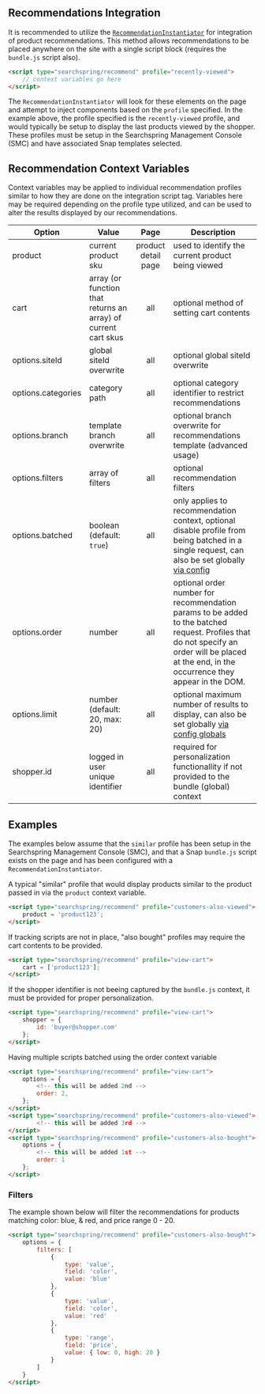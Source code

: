 ## Recommendations Integration
It is recommended to utilize the [`RecommendationInstantiator`](https://github.com/searchspring/snap/blob/main/packages/snap-preact/src/Instantiators/README.md) for integration of product recommendations. This method allows recommendations to be placed anywhere on the site with a single script block (requires the `bundle.js` script also).

```html
<script type="searchspring/recommend" profile="recently-viewed">
	// context variables go here
</script>
```

The `RecommendationInstantiator` will look for these elements on the page and attempt to inject components based on the `profile` specified. In the example above, the profile specified is the `recently-viewed` profile, and would typically be setup to display the last products viewed by the shopper. These profiles must be setup in the Searchspring Management Console (SMC) and have associated Snap templates selected.


## Recommendation Context Variables
Context variables may be applied to individual recommendation profiles similar to how they are done on the integration script tag. Variables here may be required depending on the profile type utilized, and can be used to alter the results displayed by our recommendations.

| Option | Value | Page | Description |
|---|---|:---:|---|
| product | current product sku | product detail page | used to identify the current product being viewed |
| cart | array (or function that returns an array) of current cart skus | all | optional method of setting cart contents |
| options.siteId | global siteId overwrite | all | optional global siteId overwrite |
| options.categories | category path | all | optional category identifier to restrict recommendations |
| options.branch | template branch overwrite | all | optional branch overwrite for recommendations template (advanced usage) |
| options.filters | array of filters | all | optional recommendation filters |
| options.batched | boolean (default: `true`)| all | only applies to recommendation context, optional disable profile from being batched in a single request, can also be set globally [via config](https://github.com/searchspring/snap/tree/main/packages/snap-controller/src/Recommendation) | 
| options.order | number | all | optional order number for recommendation params to be added to the batched request. Profiles that do not specify an order will be placed at the end, in the occurrence they appear in the DOM.
| options.limit | number (default: 20, max: 20) | all | optional maximum number of results to display, can also be set globally [via config globals](https://github.com/searchspring/snap/tree/main/packages/snap-controller/src/Recommendation) |
| shopper.id | logged in user unique identifier | all | required for personalization functionallity if not provided to the bundle (global) context |

## Examples

The examples below assume that the `similar` profile has been setup in the Searchspring Management Console (SMC), and that a Snap `bundle.js` script exists on the page and has been configured with a `RecommendationInstantiator`.

A typical "similar" profile that would display products similar to the product passed in via the `product` context variable.

```html
<script type="searchspring/recommend" profile="customers-also-viewed">
	product = 'product123';
</script>
```

If tracking scripts are not in place, "also bought" profiles may require the cart contents to be provided.

```html
<script type="searchspring/recommend" profile="view-cart">
	cart = ['product123'];
</script>
```

If the shopper identifier is not beeing captured by the `bundle.js` context, it must be provided for proper personalization.

```html
<script type="searchspring/recommend" profile="view-cart">
	shopper = {
		id: 'buyer@shopper.com'
	};
</script>
```

Having multiple scripts batched using the order context variable

```html
<script type="searchspring/recommend" profile="view-cart">
	options = {
		<!-- this will be added 2nd -->
		order: 2,
	};
</script>
<script type="searchspring/recommend" profile="customers-also-viewed">
		<!-- this will be added 3rd -->
</script>
<script type="searchspring/recommend" profile="customers-also-bought">
	options = {
		<!-- this will be added 1st -->
		order: 1
	};
</script>
```

### Filters
The example shown below will filter the recommendations for products matching color: blue, & red, and price range 0 - 20.

```html
<script type="searchspring/recommend" profile="customers-also-bought">
	options = {
		filters: [
			{
				type: 'value',
				field: 'color',
				value: 'blue'
			},
			{
				type: 'value',
				field: 'color',
				value: 'red'
			},
			{
				type: 'range',
				field: 'price',
				value: { low: 0, high: 20 }
			}
		]
	}
</script>
```